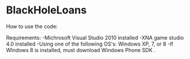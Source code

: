 BlackHoleLoans
==============

How to use the code:

Requirements:
-Michrosoft Visual Studio 2010 installed
-XNA game studio 4.0 installed
-Using one of the following OS's: Windows XP, 7, or 8
-If WIndows 8 is installed, must download Windows Phone SDK
.


